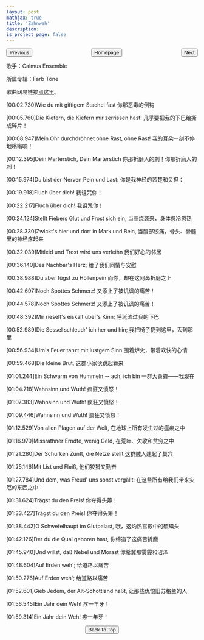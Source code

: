 ```yaml
---
layout: post
mathjax: true
title: 'Zahnweh'
description: 
is_project_page: false
---
```


<p style="text-align:center;">
<button type="button" onclick="window.location.href='index.html';">Homepage</button>
<span style="float:left;"><button type="button" onclick="alert('window.location.href='combattimento_di_tancredi_e_clorinda.html')">Previous</button></span>
<span style="float:right;"><button type="button" onclick="This is the last translation!';">Next</button></span>
</p>

歌手：Calmus Ensemble

所属专辑：Farb Töne

歌曲网易链接[点这里](https://music.163.com/#/song?id=444347326)。


[00:02.730]Wie du mit giftigem Stachel fast 你那恶毒的倒钩

[00:05.760]Die Kiefern, die Kiefern mir zerrissen hast! 几乎要把我的下巴给撕成碎片！

[00:08.947]Mein Ohr durchdröhnet ohne Rast, ohne Rast! 我的耳朵一刻不停地嗡嗡响！

[00:12.395]Dein Marterstich, Dein Marterstich 你那折磨人的刺！你那折磨人的刺！

[00:15.974]Du bist der Nerven Pein und Last: 你是我神经的苦楚和负担：

[00:19.918]Fluch über dich! 我诅咒你！

[00:22.217]Fluch über dich! 我诅咒你！

[00:24.124]Stellt Fiebers Glut und Frost sich ein, 当高烧袭来，身体忽冷忽热

[00:28.330]Zwickt's hier und dort in Mark und Bein, 当腹部绞痛，骨头、骨髓里的神经疼起来

[00:32.039]Mitleid und Trost wird uns verleihn 我们好心的邻居

[00:36.140]Des Nachbar's Herz; 给了我们同情与安慰

[00:38.988]Du aber fügst zu Höllenpein 而你，却在这阿鼻折磨之上

[00:42.697]Noch Spottes Schmerz! 又添上了被讥讽的痛苦！

[00:44.578]Noch Spottes Schmerz! 又添上了被讥讽的痛苦！

[00:48.392]Mir rieselt's eiskalt über's Kinn; 唾涎流过我的下巴

[00:52.989]Die Sessel schleudr' ich her und hin; 我把椅子扔到这里，丢到那里

[00:56.934]Um's Feuer tanzt mit lustgem Sinn 围着炉火，带着欢快的心情

[00:59.468]Die kleine Brut, 这群小家伙跳起舞来

[01:01.244]Ein Schwarm von Hummeln -- ach, ich bin  一群大黄蜂——我现在

[01:04.718]Wahnsinn und Wuth! 疯狂又愤怒！

[01:07.383]Wahnsinn und Wuth! 疯狂又愤怒！

[01:09.446]Wahnsinn und Wuth! 疯狂又愤怒！

[01:12.529]Von allen Plagen auf der Welt, 在地球上所有发生过的瘟疫之中

[01:16.970]Missrathner Erndte, wenig Geld, 在荒年、欠收和贫穷之中

[01:21.280]Der Schurken Zunft, die Netze stellt 这群贼人建起了巢穴

[01:25.146]Mit List und Fleiß, 他们狡猾又勤奋

[01:27.784]Und dem, was Freud' uns sonst vergällt: 在这些所有给我们带来灾厄的东西之中：

[01:31.624]Trägst du den Preis! 你夺得头筹！

[01:33.427]Trägst du den Preis! 你夺得头筹！

[01:38.442]O Schwefelhaupt im Glutpalast, 哦，这灼热宫殿中的硫磺头

[01:42.126]Der du die Qual geboren hast, 你缔造了这痛苦折磨

[01:45.940]Und willst, daß Nebel und Morast 你希冀那雾霾和沼泽

[01:48.604]Auf Erden weh'; 给道路以痛苦

[01:50.276]Auf Erden weh'; 给道路以痛苦

[01:52.601]Gieb Jedem, der Alt-Schottland haßt, 让那些仇恨旧苏格兰的人

[01:56.545]Ein Jahr dein Weh! 疼一年牙！

[01:59.314]Ein Jahr dein Weh! 疼一年牙！

<p style="text-align:center;">
<button type="button" onclick="window.location.href='#top';">Back To Top</button>
<p>
